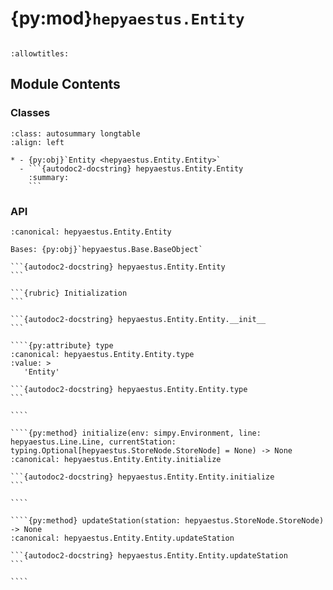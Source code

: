 # {py:mod}`hepyaestus.Entity`

```{py:module} hepyaestus.Entity
```

```{autodoc2-docstring} hepyaestus.Entity
:allowtitles:
```

## Module Contents

### Classes

````{list-table}
:class: autosummary longtable
:align: left

* - {py:obj}`Entity <hepyaestus.Entity.Entity>`
  - ```{autodoc2-docstring} hepyaestus.Entity.Entity
    :summary:
    ```
````

### API

`````{py:class} Entity(id: str, name: str, startingStation: typing.Optional[hepyaestus.StoreNode.StoreNode] = None, remainingProcessingTime: typing.Optional[hepyaestus.ProbDistribution.ProbDistribution] = None)
:canonical: hepyaestus.Entity.Entity

Bases: {py:obj}`hepyaestus.Base.BaseObject`

```{autodoc2-docstring} hepyaestus.Entity.Entity
```

```{rubric} Initialization
```

```{autodoc2-docstring} hepyaestus.Entity.Entity.__init__
```

````{py:attribute} type
:canonical: hepyaestus.Entity.Entity.type
:value: >
   'Entity'

```{autodoc2-docstring} hepyaestus.Entity.Entity.type
```

````

````{py:method} initialize(env: simpy.Environment, line: hepyaestus.Line.Line, currentStation: typing.Optional[hepyaestus.StoreNode.StoreNode] = None) -> None
:canonical: hepyaestus.Entity.Entity.initialize

```{autodoc2-docstring} hepyaestus.Entity.Entity.initialize
```

````

````{py:method} updateStation(station: hepyaestus.StoreNode.StoreNode) -> None
:canonical: hepyaestus.Entity.Entity.updateStation

```{autodoc2-docstring} hepyaestus.Entity.Entity.updateStation
```

````

`````
